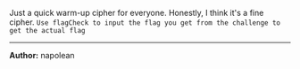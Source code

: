 Just a quick warm-up cipher for everyone. Honestly, I think it's a fine cipher.
`Use flagCheck to input the flag you get from the challenge to get the actual flag`

---
**Author:** napolean

